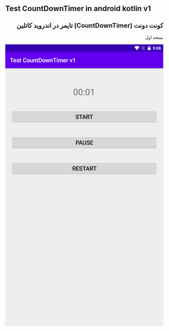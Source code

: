 
<h1 style="font-size:23px;">Test CountDownTimer in android kotlin v1</h1>
<h2 style="font-size:20px;" dir="rtl">
کونت دونت (CountDownTimer) تایمر در اندروید کاتلین
</h2><p dir="rtl">نسخه اول</p>
<img src="scr001.png" alt="Test CountDownTimer in android kotlin" title="Test CountDownTimer in android kotlin">
